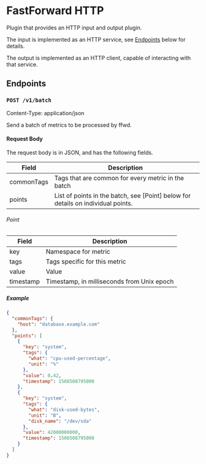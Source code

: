 # FastForward HTTP

Plugin that provides an HTTP input and output plugin.

The input is implemented as an HTTP service, see [Endpoints](#endpoints) below for details.

The output is implemented as an HTTP client, capable of interacting with that service.

## Endpoints

### `POST /v1/batch`
Content-Type: application/json

Send a batch of metrics to be processed by ffwd.

#### Request Body

The request body is in JSON, and has the following fields.

| Field      | Description                                                                      |
| ---------- | -------------------------------------------------------------------------------- |
| commonTags | Tags that are common for every metric in the batch                               |
| points     | List of points in the batch, see [Point] below for details on individual points. |

###### Point

| Field     | Description                                |
| --------- | ------------------------------------------ |
| key       | Namespace for metric                       |
| tags      | Tags specific for this metric              |
| value     | Value                                      |
| timestamp | Timestamp, in milliseconds from Unix epoch |


##### Example

```json
{
  "commonTags": {
    "host": "database.example.com"
  },
  "points": [
    {
      "key": "system",
      "tags": {
        "what": "cpu-used-percentage",
        "unit": "%"
      },
      "value": 0.42,
      "timestamp": 1508508795000
    },
    {
      "key": "system",
      "tags": {
        "what": "disk-used-bytes",
        "unit": "B",
        "disk_name": "/dev/sda"
      },
      "value": 42000000000,
      "timestamp": 1508508795000
    }
  ]
}
```

